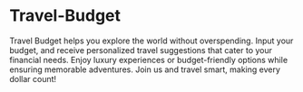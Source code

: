 # Travel-Budget
Travel Budget helps you explore the world without overspending. Input your budget, and receive personalized travel suggestions that cater to your financial needs. Enjoy luxury experiences or budget-friendly options while ensuring memorable adventures. Join us and travel smart, making every dollar count!
